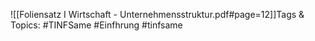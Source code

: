 
![[Foliensatz I Wirtschaft - Unternehmensstruktur.pdf#page=12]]Tags & Topics:
   #TINFSame
   #Einfhrung
   #tinfsame